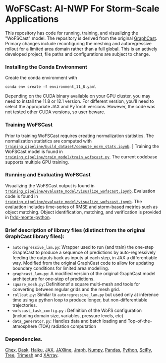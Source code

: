 # WoFSCast: AI-NWP For Storm-Scale Applications 

This repository has code for running, training, and visualizing the  "WoFSCast" model. 
The repository is derived from the original [GraphCast](https://github.com/google-deepmind/graphcast). Primary changes include 
reconfiguring the meshing and autoregressive rollout for a limited area domain rather than a full global. This is an actively developed project, file paths and configurations are subject to change.


### Installing the Conda Environment 

Create the conda environment with

```
conda env create -f environment_11_8.yaml
```

Depending on the CUDA binary available on your GPU cluster, you may need to install the 11.8 or 12.1 version. 
For different version, you'll need to select the appropriate JAX and PyTorch versions. However, the code was not 
tested other CUDA versions, so user beware. 


### Training WoFSCast 
Prior to training WoFSCast requires creating normalization statistics. The normalization statistics are computed 
with [`training_pipeline/build_dataset/compute_norm_stats.ipynb`](https://github.com/NOAA-National-Severe-Storms-Laboratory/frdd-wofs-cast/blob/master/training_pipeline/build_dataset/compute_norm_stats.ipynb). 
]
Training the WoFSCast model is found in [`training_pipeline/train_model/train_wofscast.py`](https://github.com/NOAA-National-Severe-Storms-Laboratory/frdd-wofs-cast/blob/master/training_pipeline/train_model/train_wofscast.py). The current codebase supports multiple GPU training. 


### Running and Evaluating WoFSCast 
Visualizing the WoFSCast output is found in [`training_pipeline/evaluate_model/visualize_wofscast.ipynb`](https://github.com/NOAA-National-Severe-Storms-Laboratory/frdd-wofs-cast/blob/master/training_pipeline/evaluate_model/visualize_wofscast.ipynb). Evaluation code is found in [`training_pipeline/evaluate_model/visualize_wofscast.ipynb`](https://github.com/NOAA-National-Severe-Storms-Laboratory/frdd-wofs-cast/blob/master/training_pipeline/evaluate_model/evaluate_wofscast.ipynb). The evaluation includes time-series of RMSE and storm-based metrics such as object matching. Object identification, matching, and verification is provided in [frdd-monte-python](https://github.com/NOAA-National-Severe-Storms-Laboratory/frdd-monte-python). 


### Brief description of library files (distinct from the original GraphCast library files):

*   `autoregressive_lam.py`: Wrapper used to run (and train) the one-step GraphCast
    to produce a sequence of predictions by auto-regressively feeding the
    outputs back as inputs at each step, in JAX a differentiable way. Modified from the original 
    GraphCast code to allow for updating boundary conditions for limited area modelling. 
*   `graphcast_lam.py`: A modified version of the original GraphCast model architecture for one-step of
    predictions.
*   `square_mesh.py`: Definitionof a square multi-mesh and tools for converting between regular grids 
     and the mesh grid. 
*   `rollout.py`: Similar to `autoregressive_lam.py` but used only at inference time
    using a python loop to produce longer, but non-differentiable trajectories.
*   `wofscast_task_config.py` : Definition of the WoFS configuration 
    (including domain size, variables, pressure levels, etc)
*   `data_generator.py`: Handles data and batch loading and Top-of-the-atmosphere (TOA) radiation computation

### Dependencies.

[Chex](https://github.com/deepmind/chex),
[Dask](https://github.com/dask/dask),
[Haiku](https://github.com/deepmind/dm-haiku),
[JAX](https://github.com/google/jax),
[JAXline](https://github.com/deepmind/jaxline),
[Jraph](https://github.com/deepmind/jraph),
[Numpy](https://numpy.org/),
[Pandas](https://pandas.pydata.org/),
[Python](https://www.python.org/),
[SciPy](https://scipy.org/),
[Tree](https://github.com/deepmind/tree),
[Trimesh](https://github.com/mikedh/trimesh) and
[XArray](https://github.com/pydata/xarray).
